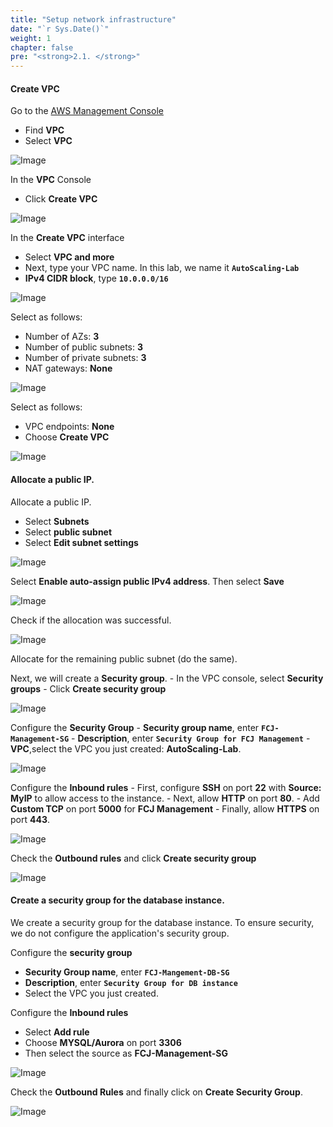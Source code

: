 ```yaml
---
title: "Setup network infrastructure"
date: "`r Sys.Date()`"
weight: 1
chapter: false
pre: "<strong>2.1. </strong>"
---
```


#### Create VPC

Go to the [AWS Management Console](https://aws.amazon.com/premiumsupport/knowledge-center/sign-in-console/)

- Find **VPC**
- Select **VPC**

![Image](/images/2-preparation/2.1-network/2.1.1.png?featherlight=false&width=90pc)

In the **VPC** Console

- Click **Create VPC**

![Image](/images/2-preparation/2.1-network/2.1.2.png?featherlight=false&width=90pc)

In the **Create VPC** interface

- Select **VPC and more**
- Next, type your VPC name. In this lab, we name it **`AutoScaling-Lab`**
- **IPv4 CIDR block**, type **`10.0.0.0/16`**

![Image](/images/2-preparation/2.1-network/2.1.3.png?featherlight=false&width=90pc)

Select as follows:

- Number of AZs: **3**
- Number of public subnets: **3**
- Number of private subnets: **3**
- NAT gateways: **None**

![Image](/images/2-preparation/2.1-network/2.1.4.png?featherlight=false&width=90pc)

Select as follows:

- VPC endpoints: **None**
- Choose **Create VPC**

![Image](/images/2-preparation/2.1-network/2.1.5.png?featherlight=false&width=90pc)

#### Allocate a public IP.

Allocate a public IP.

- Select **Subnets**
- Select **public subnet**
- Select **Edit subnet settings**

![Image](/images/2-preparation/2.1-network/2.1.6.png?featherlight=false&width=90pc)

Select **Enable auto-assign public IPv4 address**. Then select **Save**

![Image](/images/2-preparation/2.1-network/2.1.7.png?featherlight=false&width=90pc)

Check if the allocation was successful.

![Image](/images/2-preparation/2.1-network/2.1.8.png?featherlight=false&width=90pc)

Allocate for the remaining public subnet (do the same).

Next, we will create a **Security group**. - In the VPC console, select **Security groups** - Click **Create security group**

![Image](/images/2-preparation/2.1-network/2.1.9.png?featherlight=false&width=90pc)

Configure the **Security Group** - **Security group name**, enter **`FCJ-Management-SG`** - **Description**, enter **`Security Group for FCJ Management`** - **VPC**,select the VPC you just created: **AutoScaling-Lab**.

![Image](/images/2-preparation/2.1-network/2.1.10.png?featherlight=false&width=90pc)

Configure the **Inbound rules** - First, configure **SSH** on port **22** with **Source: MyIP** to allow access to the instance. - Next, allow **HTTP** on port **80**. - Add **Custom TCP** on port **5000** for **FCJ Management** - Finally, allow **HTTPS** on port **443**.

![Image](/images/2-preparation/2.1-network/2.1.11.png?featherlight=false&width=90pc)

Check the **Outbound rules** and click **Create security group**

![Image](/images/2-preparation/2.1-network/2.1.12.png?featherlight=false&width=90pc)

#### Create a security group for the database instance.

We create a security group for the database instance. To ensure security, we do not configure the application's security group.

Configure the **security group**

- **Security Group name**, enter **`FCJ-Mangement-DB-SG`**
- **Description**, enter **`Security Group for DB instance`**
- Select the VPC you just created.

Configure the **Inbound rules**

- Select **Add rule**
- Choose **MYSQL/Aurora** on port **3306**
- Then select the source as **FCJ-Management-SG**

![Image](/images/2-preparation/2.1-network/2.1.13.png?featherlight=false&width=90pc)

Check the **Outbound Rules** and finally click on **Create Security Group**.

![Image](/images/2-preparation/2.1-network/2.1.14.png?featherlight=false&width=90pc)
